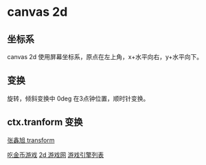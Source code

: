 # canvas 2d


## 坐标系
canvas 2d 使用屏幕坐标系，原点在左上角，x+水平向右，y+水平向下。

## 变换
旋转，倾斜变换中 0deg 在3点钟位置，顺时针变换。

## ctx.tranform 变换
[张鑫旭 transform](https://www.zhangxinxu.com/wordpress/2012/06/css3-transform-matrix-%E7%9F%A9%E9%98%B5/)

[吃金币游戏](https://mozdevs.github.io/html5-games-workshop/en/guides/platformer/start-here/)
[2d 游戏网](https://gdevelop.io/zh-cn/games)
[游戏引擎列表](http://html5gameengine.com/details/36/gdevelop)